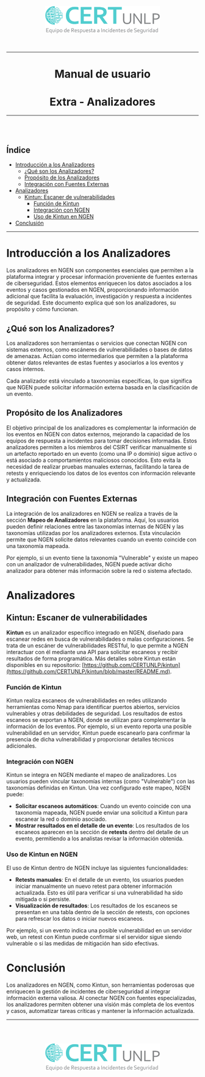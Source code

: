 <br><br>
<div align="center">
	<img src="./images/image9.png" alt="Logo" width="300" align="center" />
</div>
<br><br>

---

<h1 align="center"> Manual de usuario </h1>
<h1 align="center"> Extra - Analizadores</h1>

---

<br><br>

## Índice



- [Introducción a los Analizadores](#introducción-a-los-analizadores)
  - [¿Qué son los Analizadores?](#qué-son-los-analizadores)
  - [Propósito de los Analizadores](#propósito-de-los-analizadores)
  - [Integración con Fuentes Externas](#integración-con-fuentes-externas)
- [Analizadores](#analizadores)
  - [Kintun: Escaner de vulnerabilidades](#kintun-escaner-de-vulnerabilidades)
    - [Función de Kintun](#función-de-kintun)
    - [Integración con NGEN](#integración-con-ngen)
    - [Uso de Kintun en NGEN](#uso-de-kintun-en-ngen)
- [Conclusión](#conclusión)



---

# Introducción a los Analizadores

Los analizadores en NGEN son componentes esenciales que permiten a la plataforma integrar y procesar información proveniente de fuentes externas de ciberseguridad. Estos elementos enriquecen los datos asociados a los eventos y casos gestionados en NGEN, proporcionando información adicional que facilita la evaluación, investigación y respuesta a incidentes de seguridad. Este documento explica qué son los analizadores, su propósito y cómo funcionan.

## ¿Qué son los Analizadores?

Los analizadores son herramientas o servicios que conectan NGEN con sistemas externos, como escáneres de vulnerabilidades o bases de datos de amenazas. Actúan como intermediarios que permiten a la plataforma obtener datos relevantes de estas fuentes y asociarlos a los eventos y casos internos.

Cada analizador está vinculado a taxonomías específicas, lo que significa que NGEN puede solicitar información externa basada en la clasificación de un evento.

## Propósito de los Analizadores

El objetivo principal de los analizadores es complementar la información de los eventos en NGEN con datos externos, mejorando la capacidad de los equipos de respuesta a incidentes para tomar decisiones informadas. Estos analizadores permiten a los miembros del CSIRT verificar manualmente si un artefacto reportado en un evento (como una IP o dominio) sigue activo o está asociado a comportamientos maliciosos conocidos. Esto evita la necesidad de realizar pruebas manuales externas, facilitando la tarea de retests y enriqueciendo los datos de los eventos con información relevante y actualizada.

## Integración con Fuentes Externas

La integración de los analizadores en NGEN se realiza a través de la sección **Mapeo de Analizadores** en la plataforma. Aquí, los usuarios pueden definir relaciones entre las taxonomías internas de NGEN y las taxonomías utilizadas por los analizadores externos. Esta vinculación permite que NGEN solicite datos relevantes cuando un evento coincide con una taxonomía mapeada.

Por ejemplo, si un evento tiene la taxonomía "Vulnerable" y existe un mapeo con un analizador de vulnerabilidades, NGEN puede activar dicho analizador para obtener más información sobre la red o sistema afectado.

# Analizadores

## Kintun: Escaner de vulnerabilidades

**Kintun** es un analizador específico integrado en NGEN, diseñado para escanear redes en busca de vulnerabilidades o malas configuraciones. Se trata de un escáner de vulnerabilidades RESTful, lo que permite a NGEN interactuar con él mediante una API para solicitar escaneos y recibir resultados de forma programática. Más detalles sobre Kintun están disponibles en su repositorio: [https://github.com/CERTUNLP/kintun](https://github.com/CERTUNLP/kintun/blob/master/README.md).

### Función de Kintun

Kintun realiza escaneos de vulnerabilidades en redes utilizando herramientas como Nmap para identificar puertos abiertos, servicios vulnerables y otras debilidades de seguridad. Los resultados de estos escaneos se exportan a NGEN, donde se utilizan para complementar la información de los eventos. Por ejemplo, si un evento reporta una posible vulnerabilidad en un servidor, Kintun puede escanearlo para confirmar la presencia de dicha vulnerabilidad y proporcionar detalles técnicos adicionales.

### Integración con NGEN

Kintun se integra en NGEN mediante el mapeo de analizadores. Los usuarios pueden vincular taxonomías internas (como "Vulnerable") con las taxonomías definidas en Kintun. Una vez configurado este mapeo, NGEN puede:

- **Solicitar escaneos automáticos**: Cuando un evento coincide con una taxonomía mapeada, NGEN puede enviar una solicitud a Kintun para escanear la red o dominio asociado.
- **Mostrar resultados en el detalle de un evento**: Los resultados de los escaneos aparecen en la sección de **retests** dentro del detalle de un evento, permitiendo a los analistas revisar la información obtenida.

### Uso de Kintun en NGEN

El uso de Kintun dentro de NGEN incluye las siguientes funcionalidades:

- **Retests manuales**: En el detalle de un evento, los usuarios pueden iniciar manualmente un nuevo retest para obtener información actualizada. Esto es útil para verificar si una vulnerabilidad ha sido mitigada o si persiste.
- **Visualización de resultados**: Los resultados de los escaneos se presentan en una tabla dentro de la sección de retests, con opciones para refrescar los datos o iniciar nuevos escaneos.

Por ejemplo, si un evento indica una posible vulnerabilidad en un servidor web, un retest con Kintun puede confirmar si el servidor sigue siendo vulnerable o si las medidas de mitigación han sido efectivas.

# Conclusión

Los analizadores en NGEN, como Kintun, son herramientas poderosas que enriquecen la gestión de incidentes de ciberseguridad al integrar información externa valiosa. Al conectar NGEN con fuentes especializadas, los analizadores permiten obtener una visión más completa de los eventos y casos, automatizar tareas críticas y mantener la información actualizada.

---

<br><br>
<div align="center">
	<img src="./images/image9.png" alt="Logo" width="300" align="center" />
</div>
<br><br>